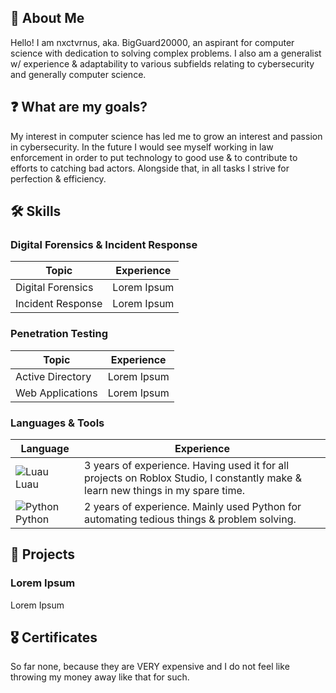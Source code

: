 ## 👤 About Me

Hello! I am nxctvrnus, aka. BigGuard20000, an aspirant for computer science with dedication to solving complex problems. I also am a generalist w/ experience & adaptability to various subfields relating to cybersecurity and generally computer science.

## ❓ What are my goals?

My interest in computer science has led me to grow an interest and passion in cybersecurity. In the future I would see myself working in law enforcement in order to put technology to good use & to contribute to efforts to catching bad actors. Alongside that, in all tasks I strive for perfection & efficiency.

## 🛠️ Skills

### Digital Forensics & Incident Response
| Topic      | Experience |
| ----------- | ----------- |
| Digital Forensics      |  Lorem Ipsum       |
| Incident Response      |  Lorem Ipsum       |

### Penetration Testing
| Topic      | Experience |
| ----------- | ----------- |
| Active Directory      |  Lorem Ipsum      |
| Web Applications | Lorem Ipsum |

### Languages & Tools
| Language | Experience |
| ----------- | ----------- |
| ![Luau](https://upload.wikimedia.org/wikipedia/commons/thumb/8/8f/Luau_Logo_%28Programming_Language%29.svg/30px-Luau_Logo_%28Programming_Language%29.svg.png) Luau | 3 years of experience. Having used it for all projects on Roblox Studio, I constantly make & learn new things in my spare time.       |
| ![Python](https://upload.wikimedia.org/wikipedia/commons/thumb/c/c3/Python-logo-notext.svg/20px-Python-logo-notext.svg.png) Python | 2 years of experience. Mainly used Python for automating tedious things & problem solving. |

## 💼 Projects
### Lorem Ipsum
Lorem Ipsum

## 🎖️ Certificates
So far none, because they are VERY expensive and I do not feel like throwing my money away like that for such.
